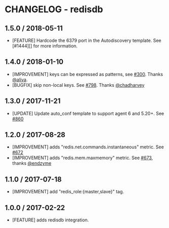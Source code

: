 # CHANGELOG - redisdb

## 1.5.0 / 2018-05-11

* [FEATURE] Hardcode the 6379 port in the Autodiscovery template. See [#1444][] for more information.

## 1.4.0 / 2018-01-10

* [IMPROVEMENT] keys can be expressed as patterns, see [#300][]. Thanks [@aliva][].
* [BUGFIX] skip non-local keys. See  [#798][]. Thanks [@chadharvey][]

## 1.3.0 / 2017-11-21

* [UPDATE] Update auto_conf template to support agent 6 and 5.20+. See [#860][]

## 1.2.0 / 2017-08-28

* [IMPROVEMENT] adds "redis.net.commands.instantaneous" metric. See [#672][]
* [IMPROVEMENT] adds "redis.mem.maxmemory" metric. See [#673][], thanks [@endzyme][]

## 1.1.0 / 2017-07-18

* [IMPROVEMENT] add "redis_role:{master,slave}" tag.

## 1.0.0 / 2017-02-22

* [FEATURE] adds redisdb integration.

<!--- The following link definition list is generated by PimpMyChangelog --->
[#300]: https://github.com/DataDog/integrations-core/issues/300
[#672]: https://github.com/DataDog/integrations-core/issues/672
[#673]: https://github.com/DataDog/integrations-core/issues/673
[#798]: https://github.com/DataDog/integrations-core/issues/798
[#860]: https://github.com/DataDog/integrations-core/issues/860
[@aliva]: https://github.com/aliva
[@chadharvey]: https://github.com/chadharvey
[@endzyme]: https://github.com/endzyme
